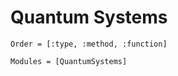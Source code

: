 # Quantum Systems

```@index
Order = [:type, :method, :function]
```

```@autodocs
Modules = [QuantumSystems]
```